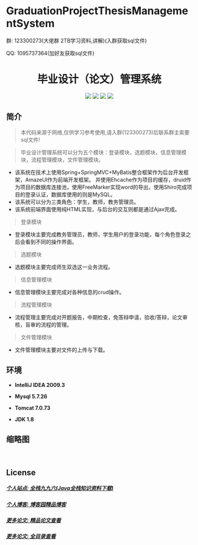 
# GraduationProjectThesisManagementSystem

<p>群: 123300273(大佬群 2TB学习资料,讲解)(入群获取sql文件)</p>
<p>QQ: 1095737364(加好友获取sql文件)</p>

<p><h1 align="center">毕业设计（论文）管理系统</h1></p>


<p align="center">
	<img src="https://img.shields.io/badge/jdk-1.8-orange.svg"/>
    <img src="https://img.shields.io/badge/spring-5.x-lightgrey.svg"/>
    <img src="https://img.shields.io/badge/springmvc-3.x-blue.svg"/>
    <img src="https://img.shields.io/badge/mybatis-3.x-yellow.svg"/>
</p>

## 简介


> 本代码来源于网络,仅供学习参考使用,请入群(123300273)后联系群主索要sql文件!

>毕业设计管理系统可以分为五个模块：登录模块，选题模块，信息管理模块，流程管理模块，文件管理模块。
- 该系统在技术上使用Spring+SpringMVC+MyBatis整合框架作为后台开发框架，AmazeUI作为前端开发框架。
  并使用Ehcache作为项目的缓存，druid作为项目的数据库连接池，使用FreeMarker实现word的导出，使用Shiro完成项目的登录认证，数据库使用的则是MySQL。
- 该系统可以分为三类角色：学生，教师，教务管理员。
- 该系统前端界面使用纯HTML实现，与后台的交互则都是通过Ajax完成。
> 登录模块
- 登录模块主要完成教务管理员，教师，学生用户的登录功能，每个角色登录之后会看到不同的操作界面。
> 选题模块
- 选题模块主要完成师生双选这一业务流程。
> 信息管理模块
- 信息管理模块主要完成对各种信息的crud操作。
> 流程管理模块
- 流程管理主要完成对开题报告，中期检查，免答辩申请，验收/答辩，论文审核，盲审的流程的管理。
> 文件管理模块
- 文件管理模块主要对文件的上传与下载。

## 环境

- <b>IntelliJ IDEA 2009.3</b>

- <b>Mysql 5.7.26</b>

- <b>Tomcat 7.0.73</b>

- <b>JDK 1.8</b>




## 缩略图

![]()
![]()
![]()
![]()
![]()




## License

##### [个人站点: 全栈九九六(Java全栈知识资料下载)](https://www.blog996.com/)
##### [个人博客: 博客园精品博客](https://www.cnblogs.com/yysbolg/)
##### [更多论文: 精品论文查看](https://www.cnblogs.com/yysbolg/category/1886262.html)
##### [更多论文: 全目录查看](https://www.blog996.com/md/2021-09-22-1632317852192.html)


